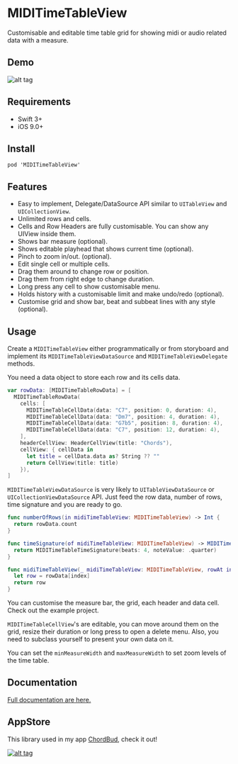 MIDITimeTableView
===
 
Customisable and editable time table grid for showing midi or audio related data with a measure.

Demo
----

![alt tag](https://github.com/cemolcay/MIDITimeTableView/raw/master/demo.gif)

Requirements
----

- Swift 3+
- iOS 9.0+

Install
----

```
pod 'MIDITimeTableView'
```

Features
----

* Easy to implement, Delegate/DataSource API similar to `UITableView` and `UICollectionView`.
* Unlimited rows and cells.
* Cells and Row Headers are fully customisable. You can show any UIView inside them.
* Shows bar measure (optional).
* Shows editable playhead that shows current time (optional).
* Pinch to zoom in/out. (optional).
* Edit single cell or multiple cells.
* Drag them around to change row or position.
* Drag them from right edge to change duration.
* Long press any cell to show customisable menu.
* Holds history with a customisable limit and make undo/redo (optional).
* Customise grid and show bar, beat and subbeat lines with any style (optional).


Usage
----

Create a `MIDITimeTableView` either programmatically or from storyboard and implement its `MIDITimeTableViewDataSource` and `MIDITimeTableViewDelegate` methods.
  
You need a data object to store each row and its cells data.

``` swift
var rowData: [MIDITimeTableRowData] = [
  MIDITimeTableRowData(
    cells: [
      MIDITimeTableCellData(data: "C7", position: 0, duration: 4),
      MIDITimeTableCellData(data: "Dm7", position: 4, duration: 4),
      MIDITimeTableCellData(data: "G7b5", position: 8, duration: 4),
      MIDITimeTableCellData(data: "C7", position: 12, duration: 4),
    ],
    headerCellView: HeaderCellView(title: "Chords"),
    cellView: { cellData in
      let title = cellData.data as? String ?? ""
      return CellView(title: title)
    }),
]
```

`MIDITimeTableViewDataSource` is very likely to `UITableViewDataSource` or `UICollectionViewDataSource` API. Just feed the row data, number of rows, time signature and you are ready to go.

``` swift
func numberOfRows(in midiTimeTableView: MIDITimeTableView) -> Int {
  return rowData.count
}

func timeSignature(of midiTimeTableView: MIDITimeTableView) -> MIDITimeTableTimeSignature {
  return MIDITimeTableTimeSignature(beats: 4, noteValue: .quarter)
}

func midiTimeTableView(_ midiTimeTableView: MIDITimeTableView, rowAt index: Int) -> MIDITimeTableRowData {
  let row = rowData[index]
  return row
}
```
  
You can customise the measure bar, the grid, each header and data cell. Check out the example project.

`MIDITimeTableCellView`'s are editable, you can move around them on the grid, resize their duration or long press to open a delete menu. Also, you need to subclass yourself to present your own data on it.
  
You can set the `minMeasureWidth` and `maxMeasureWidth` to set zoom levels of the time table.

Documentation
----

[Full documentation are here.](http://cemolcay.github.io/MIDITimeTableView)

AppStore
----

This library used in my app [ChordBud](https://itunes.apple.com/us/app/chordbud-chord-progressions/id1313017378?mt=8), check it out!
  
[![alt tag](https://linkmaker.itunes.apple.com/assets/shared/badges/en-us/appstore-lrg.svg)](https://itunes.apple.com/us/app/chordbud-chord-progressions/id1313017378?mt=8)
